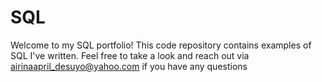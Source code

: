 # SQL

Welcome to my SQL portfolio! This code repository contains examples of SQL I've written. Feel free to take a look and reach out via airinaapril_desuyo@yahoo.com if you have any questions
